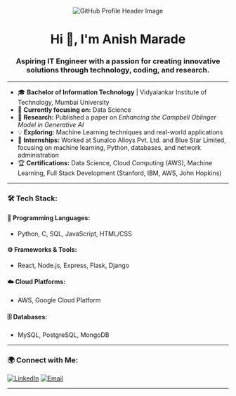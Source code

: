 <!-- Header Image -->
<p align="center">
  <img src="[[https://files.oaiusercontent.com/file-d2BeNEFlKpGILX6TxjmM9Zfz?se=2024-08-26T15%3A15%3A29Z&sp=r&sv=2024-08-04&sr=b&rscc=max-age%3D604800%2C%20immutable%2C%20private&rscd=attachment%3B%20filename%3D742061c3-c197-412f-9fd3-80d6edad5bd1.webp&sig=u37%2B2IJatL0tIon4gTCQVMGxPqXir/6SF2mOcszHPJg%3D]](https://camo.githubusercontent.com/4c2034f05e9401dd378444ddf4d41faa4064faffbb6d761e7ceee24eadf7aa12/68747470733a2f2f70726576696577732e31323372662e636f6d2f696d616765732f6b617270656e6b6f696c69612f6b617270656e6b6f696c6961313830362f6b617270656e6b6f696c69613138303630303031312f3130323938383830362d766563746f722d6c696e652d7765622d636f6e636570742d666f722d70726f6772616d6d696e672d6c696e6561722d7765622d62616e6e65722d666f722d636f64696e672d2e6a7067)(https://www.google.com/url?sa=i&url=https%3A%2F%2Fgithub.com%2Fkshivakumar27&psig=AOvVaw34QYXLhYX17TModZ2f9Yq9&ust=1724772049665000&source=images&cd=vfe&opi=89978449&ved=0CBQQjRxqFwoTCJjs_uH6kogDFQAAAAAdAAAAABAE)" alt="GitHub Profile Header Image">
</p>

<h1 align="center">Hi 👋, I'm Anish Marade</h1>
<h3 align="center">Aspiring IT Engineer with a passion for creating innovative solutions through technology, coding, and research.</h3>

---

- 🎓 **Bachelor of Information Technology** | Vidyalankar Institute of Technology, Mumbai University
- 🚀 **Currently focusing on:** Data Science
- 📖 **Research:** Published a paper on *Enhancing the Campbell Oblinger Model in Generative AI*
- 💡 **Exploring:** Machine Learning techniques and real-world applications
- 🔭 **Internships:** Worked at Sunalco Alloys Pvt. Ltd. and Blue Star Limited, focusing on machine learning, Python, databases, and network administration
- 🏆 **Certifications:** Data Science, Cloud Computing (AWS), Machine Learning, Full Stack Development (Stanford, IBM, AWS, John Hopkins)

---

### 🛠️ Tech Stack:

#### 🚀 Programming Languages:
- Python, C, SQL, JavaScript, HTML/CSS

#### ⚙️ Frameworks & Tools:
- React, Node.js, Express, Flask, Django

#### ☁️ Cloud Platforms:
- AWS, Google Cloud Platform

#### 🗄️ Databases:
- MySQL, PostgreSQL, MongoDB

---

### 🌍 Connect with Me:

[![LinkedIn](https://img.shields.io/badge/-LinkedIn-blue?style=flat-square&logo=Linkedin&logoColor=white&link=https://www.linkedin.com/in/anish-marade-33524b286/)](https://www.linkedin.com/in/anish-marade-33524b286/)
[![Email](https://img.shields.io/badge/Email-D14836?style=flat-square&logo=gmail&logoColor=white&link=mailto:anishmarade3364@gmail.com)](mailto:anishmarade3364@gmail.com)

---

